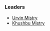 ### Leaders

* [Urvin Mistry](mailto:urvin.mistry@owasp.org)
* [Khushbu Mistry](mailto:khushbu.mistry@owasp.org)
